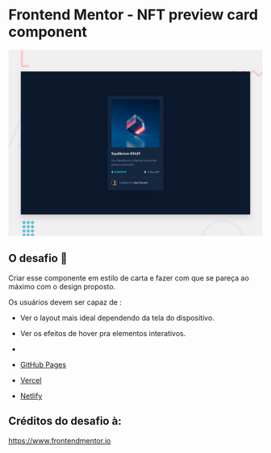 # Frontend Mentor - NFT preview card component

![Design preview for the NFT preview card component coding challenge](./design/desktop-preview.jpg)

## O desafio 👋

Criar esse componente em estilo de carta e fazer com que se pareça ao máximo com o design proposto.

Os usuários devem ser capaz de :

- Ver o layout mais ideal dependendo da tela do dispositivo.
- Ver os efeitos de hover pra elementos interativos.
- 


- [GitHub Pages](https://pages.github.com/)
- [Vercel](https://vercel.com/)
- [Netlify](https://www.netlify.com/)

## Créditos do desafio à:
https://www.frontendmentor.io
